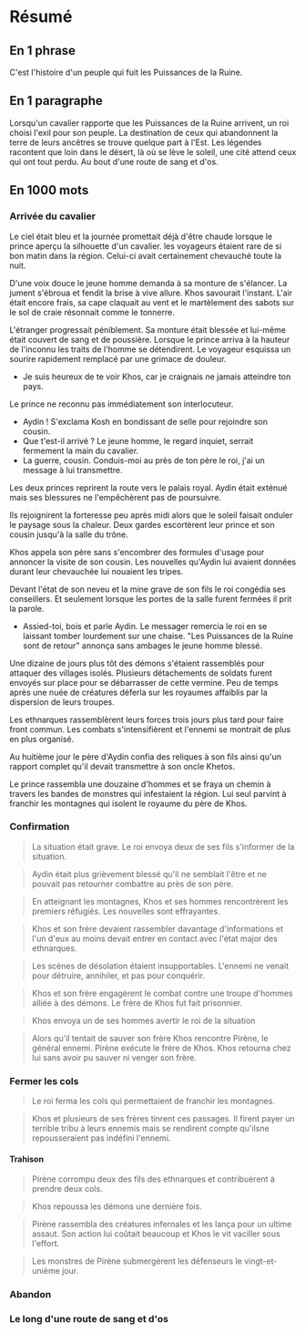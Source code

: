 # Résumé

## En 1 phrase
C'est l'histoire d'un peuple qui fuit les Puissances de la Ruine.

## En 1 paragraphe
Lorsqu'un cavalier rapporte que les Puissances de la Ruine arrivent, un roi choisi l'exil pour son peuple.
La destination de ceux qui abandonnent la terre de leurs ancêtres se trouve quelque part à l'Est.
Les légendes racontent que loin dans le désert, là où se lève le soleil, une cité attend ceux qui ont tout perdu.
Au bout d'une route de sang et d'os.

## En 1000 mots
### Arrivée du cavalier

Le ciel était bleu et la journée promettait déjà d'être chaude lorsque le prince aperçu la silhouette d'un cavalier.
les voyageurs étaient rare de si bon matin dans la région.
Celui-ci avait certainement chevauché toute la nuit.

D'une voix douce le jeune homme demanda à sa monture de s'élancer.
La jument s'ébroua et fendit la brise à vive allure.
Khos savourait l'instant.
L'air était encore frais, sa cape claquait au vent et le martèlement des sabots sur le sol de craie résonnait comme le tonnerre.

L'étranger progressait péniblement.
Sa monture était blessée et lui-même était couvert de sang et de poussière.
Lorsque le prince arriva à la hauteur de l'inconnu les traits de l'homme se détendirent.
Le voyageur esquissa un sourire rapidement remplacé par une grimace de douleur.

- Je suis heureux de te voir Khos, car je craignais ne jamais atteindre ton pays.

Le prince ne reconnu pas immédiatement son interlocuteur.

- Aydin ! S'exclama Kosh en bondissant de selle pour rejoindre son cousin.
- Que t'est-il arrivé ? Le jeune homme, le regard inquiet, serrait fermement la main du cavalier.
- La guerre, cousin. Conduis-moi au près de ton père le roi, j'ai un message à lui transmettre.

Les deux princes reprirent la route vers le palais royal.
Aydin était exténué mais ses blessures ne l'empêchèrent pas de poursuivre.

Ils rejoignirent la forteresse peu après midi alors que le soleil faisait onduler le paysage sous la chaleur.
Deux gardes escortèrent leur prince et son cousin jusqu'à la salle du trône.

Khos appela son père sans s'encombrer des formules d'usage pour annoncer la visite de son cousin.
Les nouvelles qu'Aydin lui avaient données durant leur chevauchée lui nouaient les tripes.

Devant l'état de son neveu et la mine grave de son fils le roi congédia ses conseillers.
Et seulement lorsque les portes de la salle furent fermées il prit la parole.

- Assied-toi, bois et parle Aydin.
Le messager remercia le roi en se laissant tomber lourdement sur une chaise.
"Les Puissances de la Ruine sont de retour" annonça sans ambages le jeune homme blessé.

Une dizaine de jours plus tôt des démons s'étaient rassemblés pour attaquer des villages isolés.
Plusieurs détachements de soldats furent envoyés sur place pour se débarrasser de cette vermine.
Peu de temps après une nuée de créatures déferla sur les royaumes affaiblis par la dispersion de leurs troupes.

Les ethnarques rassemblèrent leurs forces trois jours plus tard pour faire front commun.
Les combats s'intensifièrent et l'ennemi se montrait de plus en plus organisé.

Au huitième jour le père d'Aydin confia des reliques à son fils ainsi qu'un rapport complet qu'il devait transmettre à son oncle Khetos.

Le prince rassembla une douzaine d'hommes et se fraya un chemin à travers les bandes de monstres qui infestaient la région.
Lui seul parvint à franchir les montagnes qui isolent le royaume du père de Khos.

### Confirmation
> La situation était grave.
> Le roi envoya deux de ses fils s'informer de la situation.

> Aydin était plus grièvement blessé qu'il ne semblait l'être et ne pouvait pas retourner combattre au près de son père.

> En atteignant les montagnes, Khos et ses hommes rencontrèrent les premiers réfugiés.
> Les nouvelles sont effrayantes.

> Khos et son frère devaient rassembler davantage d'informations et l'un d'eux au moins devait entrer en contact avec l'état major des ethnarques.

> Les scènes de désolation étaient insupportables.
> L'ennemi ne venait pour détruire, annihiler, et pas pour conquérir.

> Khos et son frère engagèrent le combat contre une troupe d'hommes alliée à des démons.
> Le frère de Khos fut fait prisonnier.

> Khos envoya un de ses hommes avertir le roi de la situation

> Alors qu'il tentait de sauver son frère Khos rencontre Pirène, le général ennemi.
> Pirène exécute le frère de Khos.
> Khos retourna chez lui sans avoir pu sauver ni venger son frère.

### Fermer les cols
> Le roi ferma les cols qui permettaient de franchir les montagnes.

> Khos et plusieurs de ses frères tinrent ces passages.
> Il firent payer un terrible tribu à leurs ennemis mais se rendirent compte qu'ilsne repousseraient pas indéfini l'ennemi.

#### Trahison
> Pirène corrompu deux des fils des ethnarques et contribuèrent à prendre deux cols.

> Khos repoussa les démons une dernière fois.

> Pirène rassembla des créatures infernales et les lança pour un ultime assaut.
> Son action lui coûtait beaucoup et Khos le vit vaciller sous l'effort.

> Les monstres de Pirène submergèrent les défenseurs le vingt-et-unième jour.

### Abandon

### Le long d'une route de sang et d'os